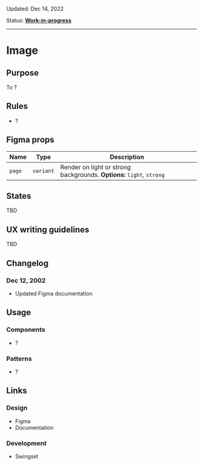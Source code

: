 Updated: Dec 14, 2022

Status: **[Work-in-progress](/guides/can-i-use#work-in-progress)**


---

# Image

## Purpose

To ?

## Rules

* ?

## Figma props

| Name | Type | Description |
|----|----|----|
| `page` | `variant` | Render on light or strong backgrounds. **Options:** `light`, `strong` |

## States

TBD

## UX writing guidelines

TBD

## Changelog

### Dec 12, 2002

* Updated Figma documentation

## Usage

### Components

* ?

### Patterns

* ?

## Links

### Design

* Figma
* Documentation

### Development

* Swingset



